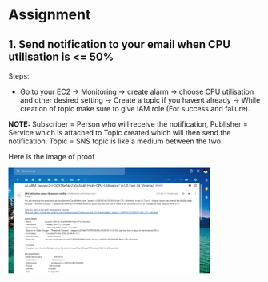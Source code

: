 # Assignment

## 1. Send notification to your email when CPU utilisation is <= 50%

Steps:

* Go to your EC2 -> Monitoring -> create alarm -> choose CPU utilisation and other desired setting -> Create a topic if you havent already -> While creation of topic make sure to give IAM role (For success and failure).

**NOTE:** Subscriber = Person who will receive the notification,
          Publisher  = Service which is attached to Topic created which will then send the notification.
          Topic      = SNS topic is like a medium between the two.


Here is the image of proof 

<img src = "images/CPU_utilisation _image_of_proof.png" height=90% width=80%>
